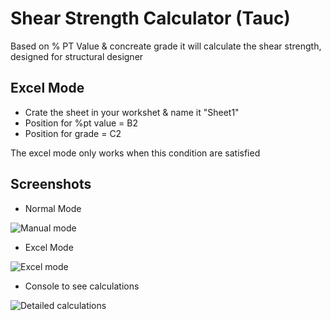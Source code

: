 # Shear Strength Calculator (Tauc)
Based on % PT Value &amp; concreate grade it will calculate the shear strength, designed for structural designer
## Excel Mode
- Crate the sheet in your workshet & name it "Sheet1"
- Position for %pt value = B2
- Position for grade  = C2

The excel mode only works when this condition are satisfied
## Screenshots
- Normal Mode


![Manual mode](https://user-images.githubusercontent.com/84246389/119547544-daf13000-bdb2-11eb-9b43-73384541b3dc.png)


- Excel Mode


![Excel mode](https://user-images.githubusercontent.com/84246389/119547540-da589980-bdb2-11eb-8a02-e5550003cdbc.png)


- Console to see calculations


![Detailed calculations](https://user-images.githubusercontent.com/84246389/119547525-d462b880-bdb2-11eb-9735-26e91ef0c51b.png)
